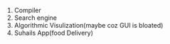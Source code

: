 1. Compiler
2. Search engine
3. Algorithmic Visulization(maybe coz GUI is bloated)
4. Suhails App(food Delivery)
